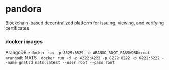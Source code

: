 # pandora

Blockchain-based decentralized platform for issuing, viewing, and verifying certificates

### docker images
ArangoDB - `docker run -p 8529:8529 -e ARANGO_ROOT_PASSWORD=root arangodb`
NATS - `docker run -d -p 4222:4222 -p 8222:8222 -p 6222:6222 --name gnatsd nats:latest --user root --pass root`
